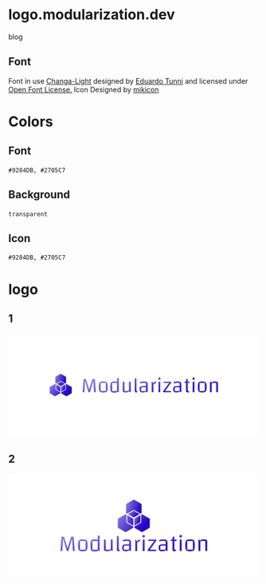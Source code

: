 # logo.modularization.dev

blog


## Font

Font in use <a target="_blank" href="https://www.fontsquirrel.com/fonts/changa">Changa-Light</a> designed by
<a target="_blank" href="http://www.tipo.net.ar/">Eduardo Tunni</a>
and licensed under
<a target="_blank" href="http://scripts.sil.org/cms/scripts/page.php?site_id=nrsi&amp;id=OFL_web">Open Font License.</a>
  Icon Designed by
  <a target="_blank" href="https://thenounproject.com/mikicon">mikicon</a>
  
  
  
# Colors   

## Font
  
    #9284DB, #2705C7

## Background
    
    transparent

## Icon

    #9284DB, #2705C7


# logo


## 1
![1/cover.png](1/cover.png)

## 2
![2/cover.png](2/cover.png)
          
